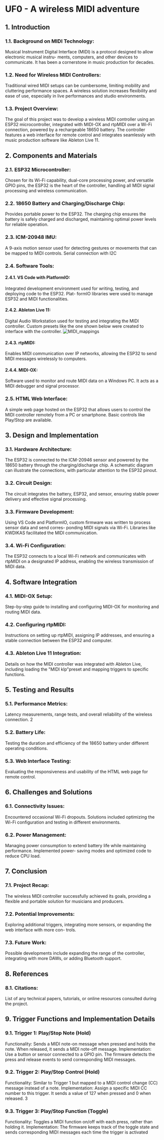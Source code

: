 # UF0 - A wireless MIDI adventure
## 1. Introduction
### 1.1. Background on MIDI Technology:
Musical Instrument Digital Interface (MIDI) is a protocol designed to allow electronic musical instru-
ments, computers, and other devices to communicate. It has been a cornerstone in music production for
decades.
### 1.2. Need for Wireless MIDI Controllers:
Traditional wired MIDI setups can be cumbersome, limiting mobility and cluttering performance spaces.
A wireless solution increases flexibility and ease of use, especially in live performances and studio
environments.
### 1.3. Project Overview:
The goal of this project was to develop a wireless MIDI controller using an ESP32 microcontroller,
integrated with MIDI-OX and rtpMIDI over a Wi-Fi connection, powered by a rechargeable 18650
battery. The controller features a web interface for remote control and integrates seamlessly with music
production software like Ableton Live 11.
## 2. Components and Materials
### 2.1. ESP32 Microcontroller:
Chosen for its Wi-Fi capability, dual-core processing power, and versatile GPIO pins, the ESP32 is the
heart of the controller, handling all MIDI signal processing and wireless communication.
### 2.2. 18650 Battery and Charging/Discharge Chip:
Provides portable power to the ESP32. The charging chip ensures the battery is safely charged and
discharged, maintaining optimal power levels for reliable operation.
### 2.3. ICM-20948 IMU:
A 9-axis motion sensor used for detecting gestures or movements that can be mapped to MIDI controls.
Serial connection with I2C
### 2.4. Software Tools:
#### 2.4.1. VS Code with PlatformIO:
Integrated development environment used for writing, testing, and deploying code to the ESP32. Plat-
formIO libraries were used to manage ESP32 and MIDI functionalities.
#### 2.4.2. Ableton Live 11:
Digital Audio Workstation used for testing and integrating the MIDI controller. Custom presets like the one shown below were created to interface with the controller.
![MIDI_mappings](https://github.com/Amphicheiras/Wireless-MIDI-controller-DEMO/blob/MIDI-controller/media/MIDI_mappings.png?raw=true)
#### 2.4.3. rtpMIDI:
Enables MIDI communication over IP networks, allowing the ESP32 to send MIDI messages wirelessly
to computers.
#### 2.4.4. MIDI-OX:
Software used to monitor and route MIDI data on a Windows PC. It acts as a MIDI debugger and signal
processor.
### 2.5. HTML Web Interface:
A simple web page hosted on the ESP32 that allows users to control the MIDI controller remotely from
a PC or smartphone. Basic controls like Play/Stop are available.
## 3. Design and Implementation
### 3.1. Hardware Architecture:
The ESP32 is connected to the ICM-20946 sensor and powered by the 18650 battery through the
charging/discharge chip. A schematic diagram can illustrate the connections, with particular attention
to the ESP32 pinout.
### 3.2. Circuit Design:
The circuit integrates the battery, ESP32, and sensor, ensuring stable power delivery and effective signal
processing.
### 3.3. Firmware Development:
Using VS Code and PlatformIO, custom firmware was written to process sensor data and send corres-
ponding MIDI signals via Wi-Fi. Libraries like KWDIKAS facilitated the MIDI communication.
### 3.4. Wi-Fi Configuration:
The ESP32 connects to a local Wi-Fi network and communicates with rtpMIDI on a designated IP
address, enabling the wireless transmission of MIDI data.
## 4. Software Integration
### 4.1. MIDI-OX Setup:
Step-by-step guide to installing and configuring MIDI-OX for monitoring and routing MIDI data.
### 4.2. Configuring rtpMIDI:
Instructions on setting up rtpMIDI, assigning IP addresses, and ensuring a stable connection between
the ESP32 and computer.
### 4.3. Ableton Live 11 Integration:
Details on how the MIDI controller was integrated with Ableton Live, including loading the "MIDI
klp"preset and mapping triggers to specific functions.
## 5. Testing and Results
### 5.1. Performance Metrics:
Latency measurements, range tests, and overall reliability of the wireless connection.
2
### 5.2. Battery Life:
Testing the duration and efficiency of the 18650 battery under different operating conditions.
### 5.3. Web Interface Testing:
Evaluating the responsiveness and usability of the HTML web page for remote control.
## 6. Challenges and Solutions
### 6.1. Connectivity Issues:
Encountered occasional Wi-Fi dropouts. Solutions included optimizing the Wi-Fi configuration and
testing in different environments.
### 6.2. Power Management:
Managing power consumption to extend battery life while maintaining performance. Implemented power-
saving modes and optimized code to reduce CPU load.
## 7. Conclusion
### 7.1. Project Recap:
The wireless MIDI controller successfully achieved its goals, providing a flexible and portable solution
for musicians and producers.
### 7.2. Potential Improvements:
Exploring additional triggers, integrating more sensors, or expanding the web interface with more con-
trols.
### 7.3. Future Work:
Possible developments include expanding the range of the controller, integrating with more DAWs, or
adding Bluetooth support.
## 8. References
### 8.1. Citations:
List of any technical papers, tutorials, or online resources consulted during the project.
## 9. Trigger Functions and Implementation Details
### 9.1. Trigger 1: Play/Stop Note (Hold)
Functionality: Sends a MIDI note-on message when pressed and holds the note. When released, it sends
a MIDI note-off message. Implementation: Use a button or sensor connected to a GPIO pin. The firmware
detects the press and release events to send corresponding MIDI messages.
### 9.2. Trigger 2: Play/Stop Control (Hold)
Functionality: Similar to Trigger 1 but mapped to a MIDI control change (CC) message instead of a note.
Implementation: Assign a specific MIDI CC number to this trigger. It sends a value of 127 when pressed
and 0 when released.
3
### 9.3. Trigger 3: Play/Stop Function (Toggle)
Functionality: Toggles a MIDI function on/off with each press, rather than holding it. Implementation:
The firmware keeps track of the toggle state and sends corresponding MIDI messages each time the
trigger is activated
